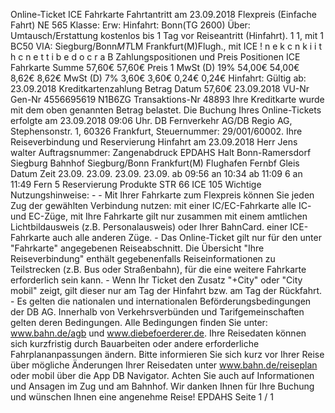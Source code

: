 Online-Ticket ICE Fahrkarte Fahrtantritt am 23.09.2018 Flexpreis (Einfache Fahrt) NE 565 Klasse: Erw: Hinfahrt: Bonn(TG 2600) Über: Umtausch/Erstattung kostenlos bis 1 Tag vor Reiseantritt (Hinfahrt). 1 1, mit 1 BC50 VIA: Siegburg/Bonn*MT*LM Frankfurt(M)Flugh., mit ICE ! n e k c n k i i t h c n e t t i b e d o c r a B Zahlungspositionen und Preis Positionen ICE Fahrkarte Summe 57,60€ 57,60€ Preis 1 MwSt (D) 19% 54,00€ 54,00€ 8,62€ 8,62€ MwSt (D) 7% 3,60€ 3,60€ 0,24€ 0,24€ Hinfahrt: Gültig ab: 23.09.2018 Kreditkartenzahlung Betrag Datum 57,60€ 23.09.2018 VU-Nr Gen-Nr 4556695619 N1B6ZG Transaktions-Nr 48893 Ihre Kreditkarte wurde mit dem oben genannten Betrag belastet. Die Buchung Ihres Online-Tickets erfolgte am 23.09.2018 09:06 Uhr. DB Fernverkehr AG/DB Regio AG, Stephensonstr. 1, 60326 Frankfurt, Steuernummer: 29/001/60002. Ihre Reiseverbindung und Reservierung Hinfahrt am 23.09.2018 Herr Jens walter Auftragsnummer: Zangenabdruck EPDAHS Halt Bonn-Ramersdorf Siegburg Bahnhof Siegburg/Bonn Frankfurt(M) Flughafen Fernbf Gleis Datum Zeit 23.09. 23.09. 23.09. 23.09. ab 09:56 an 10:34 ab 11:09 6 an 11:49 Fern 5 Reservierung Produkte STR 66 ICE 105 Wichtige Nutzungshinweise: - - Mit Ihrer Fahrkarte zum Flexpreis können Sie jeden Zug der gewählten Verbindung nutzen: mit einer IC/EC-Fahrkarte alle IC- und EC-Züge, mit Ihre Fahrkarte gilt nur zusammen mit einem amtlichen Lichtbildausweis (z.B. Personalausweis) oder Ihrer BahnCard. einer ICE-Fahrkarte auch alle anderen Züge. - Das Online-Ticket gilt nur für den unter "Fahrkarte" angegebenen Reiseabschnitt. Die Übersicht "Ihre Reiseverbindung" enthält gegebenenfalls Reiseinformationen zu Teilstrecken (z.B. Bus oder Straßenbahn), für die eine weitere Fahrkarte erforderlich sein kann. - Wenn Ihr Ticket den Zusatz "+City" oder "City mobil" zeigt, gilt dieser nur am Tag der Hinfahrt bzw. am Tag der Rückfahrt. - Es gelten die nationalen und internationalen Beförderungsbedingungen der DB AG. Innerhalb von Verkehrsverbünden und Tarifgemeinschaften gelten deren Bedingungen. Alle Bedingungen finden Sie unter: www.bahn.de/agb und www.diebefoerderer.de. Ihre Reisedaten können sich kurzfristig durch Bauarbeiten oder andere erforderliche Fahrplananpassungen ändern. Bitte informieren Sie sich kurz vor Ihrer Reise über mögliche Änderungen Ihrer Reisedaten unter www.bahn.de/reiseplan oder mobil über die App DB Navigator. Achten Sie auch auf Informationen und Ansagen im Zug und am Bahnhof. Wir danken Ihnen für Ihre Buchung und wünschen Ihnen eine angenehme Reise! EPDAHS Seite 1 / 1